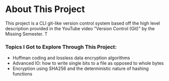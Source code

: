 # About This Project
This project is a CLI git-like version control system based off the high level description provided in the YouTube video "Version Control (Git)" by the Missing Semester. T
### Topics I Got to Explore Through This Project:
- Huffman coding and lossless data encryption algorithms
- Advanced IO: how to write single bits to a file as opposed to whole bytes
- Encryption using SHA256 and the deterministic nature of hashing functions
